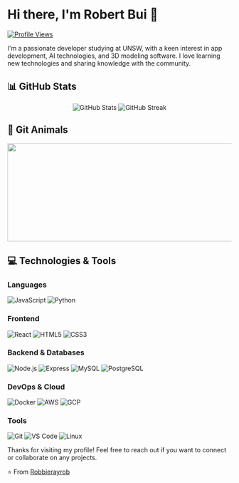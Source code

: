 # Hi there, I'm Robert Bui 👋

[![Profile Views](https://komarev.com/ghpvc/?username=Robbierayrob&color=blueviolet)](https://github.com/Robbierayrob)

I'm a passionate developer studying at UNSW, with a keen interest in app development, AI technologies, and 3D modeling software. I love learning new technologies and sharing knowledge with the community.

## 📊 GitHub Stats

<div align="center">
  <img src="https://github-readme-stats.vercel.app/api?username=Robbierayrob&show_icons=true&theme=radical" alt="GitHub Stats" />
  <img src="https://github-readme-streak-stats.herokuapp.com/?user=Robbierayrob&theme=radical" alt="GitHub Streak" />
</div>

## 🐾 Git Animals
<a href="https://github.com/devxb/gitanimals">
  <img
    src="https://render.gitanimals.org/lines/Robbierayrob?pet-id=662901091494763224"
    width="800"
    height="220"
  />
</a>

## 💻 Technologies & Tools

### Languages
![JavaScript](https://img.shields.io/badge/-JavaScript-F7DF1E?style=flat-square&logo=javascript&logoColor=black)
![Python](https://img.shields.io/badge/-Python-3776AB?style=flat-square&logo=Python&logoColor=white)

### Frontend
![React](https://img.shields.io/badge/-React-61DAFB?style=flat-square&logo=react&logoColor=black)
![HTML5](https://img.shields.io/badge/-HTML5-E34F26?style=flat-square&logo=html5&logoColor=white)
![CSS3](https://img.shields.io/badge/-CSS3-1572B6?style=flat-square&logo=css3&logoColor=white)

### Backend & Databases
![Node.js](https://img.shields.io/badge/-Node.js-339933?style=flat-square&logo=node.js&logoColor=white)
![Express](https://img.shields.io/badge/-Express-000000?style=flat-square&logo=express&logoColor=white)
![MySQL](https://img.shields.io/badge/-MySQL-4479A1?style=flat-square&logo=mysql&logoColor=white)
![PostgreSQL](https://img.shields.io/badge/-PostgreSQL-336791?style=flat-square&logo=postgresql&logoColor=white)

### DevOps & Cloud
![Docker](https://img.shields.io/badge/-Docker-2496ED?style=flat-square&logo=docker&logoColor=white)
![AWS](https://img.shields.io/badge/-AWS-232F3E?style=flat-square&logo=amazon-aws&logoColor=white)
![GCP](https://img.shields.io/badge/-GCP-4285F4?style=flat-square&logo=google-cloud&logoColor=white)

### Tools
![Git](https://img.shields.io/badge/-Git-F05032?style=flat-square&logo=git&logoColor=white)
![VS Code](https://img.shields.io/badge/-VS%20Code-007ACC?style=flat-square&logo=visual-studio-code&logoColor=white)
![Linux](https://img.shields.io/badge/-Linux-FCC624?style=flat-square&logo=linux&logoColor=black)


Thanks for visiting my profile! Feel free to reach out if you want to connect or collaborate on any projects. 

⭐️ From [Robbierayrob](https://github.com/Robbierayrob)
